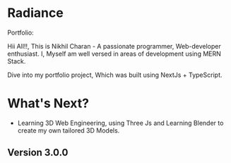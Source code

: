 # Radiance
Portfolio:
  
  Hii All!!, This is Nikhil Charan - A passionate programmer, Web-developer enthusiast.
    I, Myself am well versed in areas of development using MERN Stack.

  Dive into my portfolio project, Which was built using NextJs + TypeScript.

# What's Next?
  - Learning 3D Web Engineering, using Three Js and Learning Blender to create my own tailored 3D Models.


## Version 3.0.0
